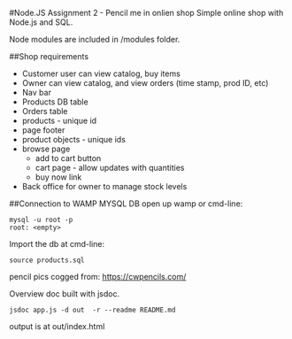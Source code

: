 #Node.JS Assignment 2 - Pencil me in onlien shop
Simple online shop with Node.js and SQL.

Node modules are included in /modules folder. 

##Shop requirements
* Customer user can view catalog, buy items
* Owner can view catalog, and view orders (time stamp, prod ID, etc)
* Nav bar
* Products DB table
* Orders table
* products  - unique id
* page footer
* product objects - unique ids
* browse page
    - add to cart button
    - cart page - allow updates with quantities
    - buy now link
* Back office for owner to manage stock levels

##Connection to WAMP MYSQL DB
open up wamp or cmd-line:

    mysql -u root -p
    root: <empty>

Import the db at cmd-line:

    source products.sql

pencil pics cogged from:
https://cwpencils.com/

Overview doc built with jsdoc.

    jsdoc app.js -d out  -r --readme README.md

output is at out/index.html